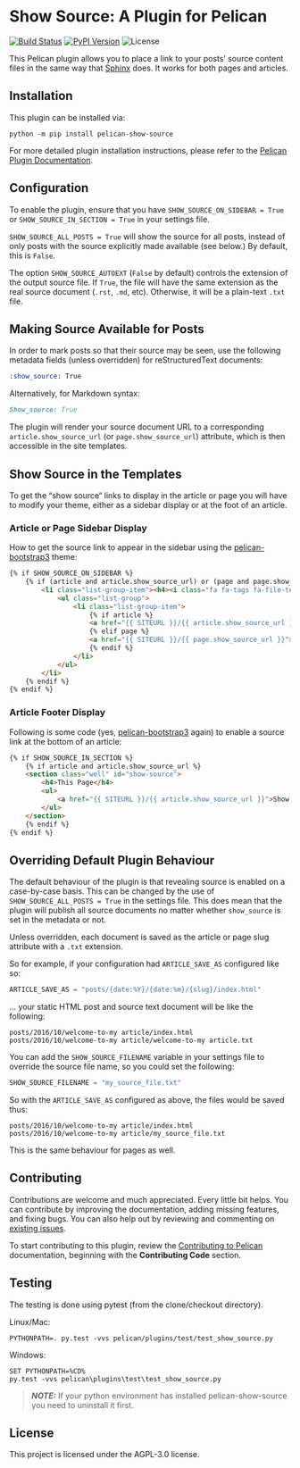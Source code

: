 Show Source: A Plugin for Pelican
=================================

[![Build Status](https://img.shields.io/github/workflow/status/pelican-plugins/show-source/build)](https://github.com/pelican-plugins/show-source/actions)
[![PyPI Version](https://img.shields.io/pypi/v/pelican-show-source)](https://pypi.org/project/pelican-show-source/)
![License](https://img.shields.io/pypi/l/pelican-show-source?color=blue)

This Pelican plugin allows you to place a link to your posts’ source content files in the same way that [Sphinx][] does. It works for both pages and articles.

Installation
------------

This plugin can be installed via:

    python -m pip install pelican-show-source

For more detailed plugin installation instructions, please refer to the [Pelican Plugin Documentation][].

Configuration
-------------

To enable the plugin, ensure that you have `SHOW_SOURCE_ON_SIDEBAR = True` or `SHOW_SOURCE_IN_SECTION = True` in your settings file.

`SHOW_SOURCE_ALL_POSTS = True` will show the source for all posts, instead of only posts with the source explicitly made available (see below.) By default, this is `False`.

The option `SHOW_SOURCE_AUTOEXT` (`False` by default) controls the extension of the output source file. If `True`, the file will have the same extension as the real source document (`.rst`, `.md`, etc). Otherwise, it will be a plain-text `.txt` file.

Making Source Available for Posts
---------------------------------

In order to mark posts so that their source may be seen, use the following metadata fields (unless overridden) for reStructuredText documents:

```rst
:show_source: True
```

Alternatively, for Markdown syntax:

```markdown
Show_source: True
```

The plugin will render your source document URL to a corresponding `article.show_source_url` (or `page.show_source_url`) attribute, which is then accessible in the site templates.

Show Source in the Templates
----------------------------

To get the “show source“ links to display in the article or page you will have to modify your theme, either as a sidebar display or at the foot of an article.

### Article or Page Sidebar Display

How to get the source link to appear in the sidebar using the [pelican-bootstrap3][] theme:

```html
{% if SHOW_SOURCE_ON_SIDEBAR %}
    {% if (article and article.show_source_url) or (page and page.show_source_url) %}
        <li class="list-group-item"><h4><i class="fa fa-tags fa-file-text"></i><span class="icon-label">This Page</span></h4>
            <ul class="list-group">
                <li class="list-group-item">
                    {% if article %}
                    <a href="{{ SITEURL }}/{{ article.show_source_url }}">Show source</a>
                    {% elif page %}
                    <a href="{{ SITEURL }}/{{ page.show_source_url }}">Show source</a>
                    {% endif %}
                </li>
            </ul>
        </li>
    {% endif %}
{% endif %}
```

### Article Footer Display

Following is some code (yes, [pelican-bootstrap3][] again) to enable a source link at the bottom of an article:

```html
{% if SHOW_SOURCE_IN_SECTION %}
    {% if article and article.show_source_url %}
    <section class="well" id="show-source">
        <h4>This Page</h4>
        <ul>
            <a href="{{ SITEURL }}/{{ article.show_source_url }}">Show source</a>
        </ul>
    </section>
    {% endif %}
{% endif %}
```

Overriding Default Plugin Behaviour
-----------------------------------

The default behaviour of the plugin is that revealing source is enabled on a case-by-case basis. This can be changed by the use of `SHOW_SOURCE_ALL_POSTS = True` in the settings file. This does mean that the plugin will publish all source documents no matter whether `show_source` is set in the metadata or not.

Unless overridden, each document is saved as the article or page slug attribute with a `.txt` extension.

So for example, if your configuration had `ARTICLE_SAVE_AS` configured like so:

```python
ARTICLE_SAVE_AS = "posts/{date:%Y}/{date:%m}/{slug}/index.html"
```

… your static HTML post and source text document will be like the following:

```text
posts/2016/10/welcome-to-my article/index.html
posts/2016/10/welcome-to-my article/welcome-to-my article.txt
```

You can add the `SHOW_SOURCE_FILENAME` variable in your settings file to override the source file name, so you could set the following:

```python
SHOW_SOURCE_FILENAME = "my_source_file.txt"
```

So with the `ARTICLE_SAVE_AS` configured as above, the files would be saved
thus:

```text
posts/2016/10/welcome-to-my article/index.html
posts/2016/10/welcome-to-my article/my_source_file.txt
```

This is the same behaviour for pages as well.

Contributing
------------

Contributions are welcome and much appreciated. Every little bit helps. You can contribute by improving the documentation, adding missing features, and fixing bugs. You can also help out by reviewing and commenting on [existing issues][].

To start contributing to this plugin, review the [Contributing to Pelican][] documentation, beginning with the **Contributing Code** section.

[existing issues]: https://github.com/pelican-plugins/show-source/issues
[Contributing to Pelican]: https://docs.getpelican.com/en/latest/contribute.html

Testing
-------

The testing is done using pytest (from the clone/checkout directory).

Linux/Mac:
```shell
PYTHONPATH=. py.test -vvs pelican/plugins/test/test_show_source.py
```
Windows:
```dos
SET PYTHONPATH=%CD%
py.test -vvs pelican\plugins\test\test_show_source.py
```

> **_NOTE:_** If your python environment has installed pelican-show-source you need to uninstall it first.

License
-------

This project is licensed under the AGPL-3.0 license.


[Pelican Plugin Documentation]: https://docs.getpelican.com/en/latest/plugins.html
[Sphinx]: https://www.sphinx-doc.org/
[pelican-bootstrap3]: https://github.com/getpelican/pelican-themes/tree/master/pelican-bootstrap3
